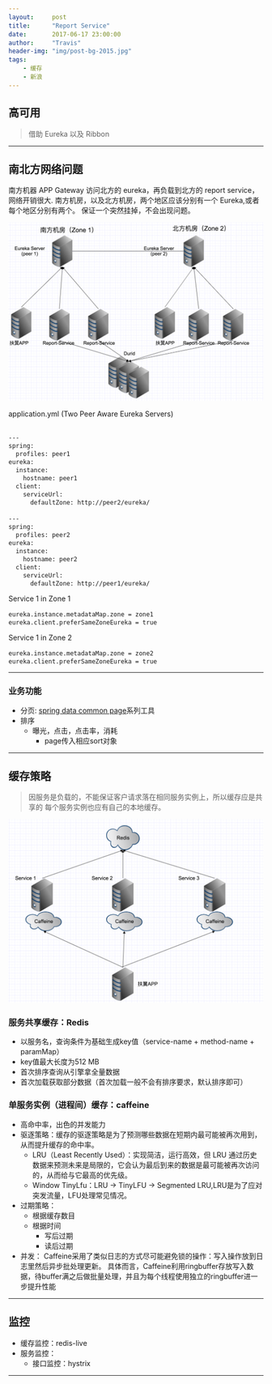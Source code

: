 ```yaml
---
layout:     post
title:      "Report Service"
date:       2017-06-17 23:00:00
author:     "Travis"
header-img: "img/post-bg-2015.jpg"
tags:
    - 缓存
    - 新浪
---
```

## 高可用
> 借助 Eureka 以及 Ribbon

--- 
## 南北方网络问题

  南方机器 APP Gateway 访问北方的 eureka，再负载到北方的 report service，网络开销很大.
南方机房，以及北方机房，两个地区应该分别有一个 Eureka,或者每个地区分别有两个。
保证一个突然挂掉，不会出现问题。

![eureka zone and peer](/img/private-sina/eureka-server.png)

application.yml (Two Peer Aware Eureka Servers)

```

---
spring:
  profiles: peer1
eureka:
  instance:
    hostname: peer1
  client:
    serviceUrl:
      defaultZone: http://peer2/eureka/

---
spring:
  profiles: peer2
eureka:
  instance:
    hostname: peer2
  client:
    serviceUrl:
      defaultZone: http://peer1/eureka/
```

Service 1 in Zone 1
```
eureka.instance.metadataMap.zone = zone1
eureka.client.preferSameZoneEureka = true
```
Service 1 in Zone 2
```
eureka.instance.metadataMap.zone = zone2
eureka.client.preferSameZoneEureka = true
```

---

### 业务功能
* 分页: [spring data common page](https://github.com/spring-projects/spring-data-commons/tree/master/src/main/java/org/springframework/data/domain)系列工具
* 排序
    - 曝光，点击，点击率，消耗
        + page传入相应sort对象

---

## 缓存策略
> 因服务是负载的，不能保证客户请求落在相同服务实例上，所以缓存应是共享的
> 每个服务实例也应有自己的本地缓存。
 
![cache](/img/private-sina/cache.png)
    
### 服务共享缓存：Redis
* 以服务名，查询条件为基础生成key值（service-name + method-name + paramMap）
* key值最大长度为512 MB
* 首次排序查询从引擎拿全量数据
* 首次加载获取部分数据（首次加载一般不会有排序要求，默认排序即可）

### 单服务实例（进程间）缓存：caffeine
* 高命中率，出色的并发能力
* 驱逐策略：缓存的驱逐策略是为了预测哪些数据在短期内最可能被再次用到，从而提升缓存的命中率。
    + LRU（Least Recently Used）：实现简洁，运行高效，但 LRU 通过历史数据来预测未来是局限的，它会认为最后到来的数据是最可能被再次访问的，从而给与它最高的优先级。
    + Window TinyLfu：LRU -> TinyLFU -> Segmented LRU,LRU是为了应对突发流量，LFU处理常见情况。
* 过期策略：
    + 根据缓存数目
    + 根据时间
        * 写后过期
        * 读后过期
* 并发：
Caffeine采用了类似日志的方式尽可能避免锁的操作：写入操作放到日志里然后异步批处理更新。
具体而言，Caffeine利用ringbuffer存放写入数据，待buffer满之后做批量处理，并且为每个线程使用独立的ringbuffer进一步提升性能

---

## 监控
* 缓存监控：redis-live
* 服务监控：
    - 接口监控：hystrix

---

